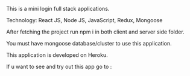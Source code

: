 This is a mini login full stack applications.

Technology: 
React JS,
Node JS,
JavaScript,
Redux,
Mongoose

After fetching the project run npm i in both client and server side folder.

You must have mongoose database/cluster to use this application.

This application is developed on Heroku.

If u want to see and try out this app go to : 
